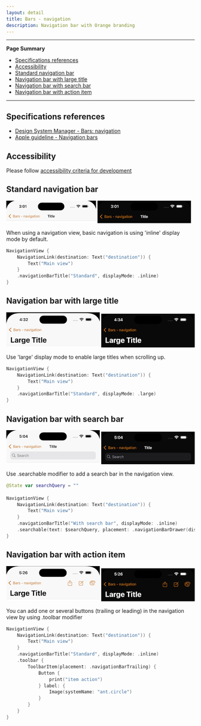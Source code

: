 ```yaml
---
layout: detail
title: Bars - navigation
description: Navigation bar with Orange branding
---
```


---

**Page Summary**

* [Specifications references](#specifications-references)
* [Accessibility](#accessibility)
* [Standard navigation bar](#standard-navigation-bar)
* [Navigation bar with large title](#navigation-bar-with-large-title)
* [Navigation bar with search bar](#navigation-bar-with-search-bar)
* [Navigation bar with action item](#navigation-bar-with-action-item)

---

## Specifications references

- [Design System Manager - Bars: navigation](https://system.design.orange.com/0c1af118d/p/34094d-bars-navigation/b/419eb1)
- [Apple guideline - Navigation bars](https://developer.apple.com/design/human-interface-guidelines/components/navigation-and-search/navigation-bars/)

## Accessibility

Please follow [accessibility criteria for development](https://a11y-guidelines.orange.com/en/mobile/ios/)

## Standard navigation bar

![Navigation bar standard light](images/bars_navigation_standard_light.png)
![Navigation bar standard dark](images/bars_navigation_standard_dark.png)

When using a navigation view, basic navigation is using 'inline' display mode by default. 

```swift
NavigationView {
    NavigationLink(destination: Text("destination")) {
        Text("Main view")
    }
    .navigationBarTitle("Standard", displayMode: .inline)
}

```

## Navigation bar with large title

![Navigation bar large light](images/bars_navigation_large_light.png)
![Navigation bar large dark](images/bars_navigation_large_dark.png)

Use 'large' display mode to enable large titles when scrolling up.

```swift
NavigationView {
    NavigationLink(destination: Text("destination")) {
        Text("Main view")
    }
    .navigationBarTitle("Standard", displayMode: .large)
}

```

## Navigation bar with search bar

![Navigation bar search light](images/bars_navigation_search_light.png)
![Navigation bar search dark](images/bars_navigation_search_dark.png)


Use .searchable modifier to add a search bar in the navigation view.

```swift
@State var searchQuery = ""
    
NavigationView {
    NavigationLink(destination: Text("destination")) {
        Text("Main view")
    }
    .navigationBarTitle("With search bar", displayMode: .inline)
    .searchable(text: $searchQuery, placement: .navigationBarDrawer(displayMode: .always))
}

```

## Navigation bar with action item

![Navigation bar items light](images/bars_navigation_items_light.png)
![Navigation bar items dark](images/bars_navigation_items_dark.png)

You can add one or several buttons (trailing or leading) in the navigation view by using .toolbar modifier

```swift
NavigationView {
    NavigationLink(destination: Text("destination")) {
        Text("Main view")
    }
    .navigationBarTitle("Standard", displayMode: .inline)
    .toolbar {
        ToolbarItem(placement: .navigationBarTrailing) {
            Button {
                print("item action")
            } label: {
                Image(systemName: "ant.circle")
            }
        }
    }
}

```
